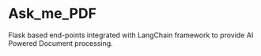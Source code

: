 # Ask_me_PDF
Flask based end-points integrated with LangChain framework to provide AI Powered Document processing.
